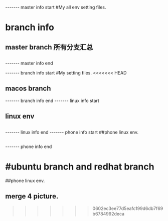 ------- master info start
#My all env setting files.
# branch info
## master branch 所有分支汇总
##
------- master info end

------- branch info start
#My setting files.
<<<<<<< HEAD
## macos branch
------- branch info end
------- linux info start
## linux env
##
------- linux info end
------- phone info start
##phone linux env.
##
------- phone info end

#ubuntu branch and redhat branch
=======
##phone linux env.
##
## merge 4 picture.
>>>>>>> 0602ec3ee77d5eafc199d6db7f69b6784992deca

